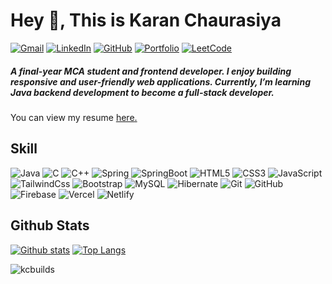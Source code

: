 ## <h1> Hey 👋, This is Karan Chaurasiya </h1>
[![Gmail](https://img.shields.io/badge/-karanchaurasiya.dev@gmail.com-c14438?style=flat-square&logo=gmail&logoColor=white&height=26)](mailto:karanchaurasiya.dev@gmail.com)
[![LinkedIn](https://img.shields.io/badge/LinkedIn-0072B1?style=flat-square&logo=linkedin&logoColor=white&height=26)](https://www.linkedin.com/in/karanchaurasiya/)
[![GitHub](https://img.shields.io/badge/-kcbuilds-grey?style=flat-square&logo=github&logoColor=white&height=26)](https://github.com/kcbuilds/)
[![Portfolio](https://img.shields.io/badge/Portfolio-blue?style=flat-square&logo=google-chrome&logoColor=white&height=26)](https://karanchaurasiya.vercel.app/)
[![LeetCode](https://img.shields.io/badge/LeetCode-FFA116?style=flat-square&logo=leetcode&logoColor=white&height=26)](https://leetcode.com/u/kcbuilds/)


<h5 align='left'>A final-year MCA student and frontend developer.  
I enjoy building responsive and user-friendly web applications.  
Currently, I’m learning Java backend development to become a full-stack developer.</h5><h align='left'> You can view my resume <a href='https://drive.google.com/file/d/1uel0tOZISPMZ-rn6pVIyckYE51lxlRZm/view?usp=drive_link ' target=_new><u>here</u>.</a></h5>

## Skill
![Java](https://img.shields.io/badge/Java-%23ED8B00?style=flat-square&logo=openjdk&logoColor=white&height=28)
![C](https://img.shields.io/badge/C-%2300599C?style=flat-square&logo=c&logoColor=white&height=28)
![C++](https://img.shields.io/badge/C++-%2300599C?style=flat-square&logo=c%2B%2B&logoColor=white&height=28)
![Spring](https://img.shields.io/badge/Spring-%236DB33F?style=flat-square&logo=spring&logoColor=white&height=28)
![SpringBoot](https://img.shields.io/badge/SpringBoot-%236DB33F?style=flat-square&logo=springboot&logoColor=white&height=28)
![HTML5](https://img.shields.io/badge/Html5-%23E34F26?style=flat-square&logo=html5&logoColor=white&height=28)
![CSS3](https://img.shields.io/badge/Css-%231572B6?style=flat-square&logo=css&logoColor=white&height=28)
![JavaScript](https://img.shields.io/badge/Javascript-%23323330?style=flat-square&logo=javascript&logoColor=%23F7DF1E&height=28)
![TailwindCss](https://img.shields.io/badge/TailwindCss-%2331A8FF?style=flat-square&logo=tailwindcss&logoColor=white&height=28)
![Bootstrap](https://img.shields.io/badge/BootStrap-%238511FA?style=flat-square&logo=bootstrap&logoColor=white&height=28)
![MySQL](https://img.shields.io/badge/MySOL-4479A1?style=flat-square&logo=mysql&logoColor=white&height=28)
![Hibernate](https://img.shields.io/badge/Hibernate-59666C?style=flat-square&logo=Hibernate&logoColor=white&height=28)
![Git](https://img.shields.io/badge/git-%23F05033?style=flat-square&logo=git&logoColor=white&height=28)
![GitHub](https://img.shields.io/badge/Github-%23121011?style=flat-square&logo=github&logoColor=white&height=28)
![Firebase](https://img.shields.io/badge/Firebase-%23039BE5?style=flat-square&logo=firebase&logoColor=white&height=28)
![Vercel](https://img.shields.io/badge/Vercel-%23000000?style=flat-square&logo=vercel&logoColor=white&height=28)
![Netlify](https://img.shields.io/badge/Netlify-%23000000?style=flat-square&logo=netlify&logoColor=#00C7B7&height=28)




## Github Stats
[![Github stats](https://github-readme-stats.vercel.app/api?username=kcbuilds&show_icons=true&include_all_commits=true&theme=dark&hide_border=true)](https://github.com/kcbuilds/github-readme-stats)
[![Top Langs](https://github-readme-stats.vercel.app/api/top-langs/?username=kcbuilds&layout=compact&theme=dark&hide_border=true)](https://github.com/kcbuilds/github-readme-stats)

<p align=left> <img src=https://komarev.com/ghpvc/?username=kcbuilds alt=kcbuilds /> </p>


<!-- [![Gmail](https://img.shields.io/badge/-karanchaurasiya.dev@gmail.com-c14438?style=for-the-badge&logo=gmail&logoColor=white)](mailto:karanchaurasiya.dev@gmail.com)
[![LinkedIn](https://img.shields.io/badge/LinkedIn-0072B1?style=for-the-badge&logo=linkedin&logoColor=white)](https://www.linkedin.com/in/karanchaurasiya/)
[![GitHub](https://img.shields.io/badge/-kcbuilds-grey?style=for-the-badge&logo=github&logoColor=white)](https://github.com/kcbuilds/)
[![Portfolio](https://img.shields.io/badge/Portfolio-blue?style=for-the-badge&logo=google-chrome&logoColor=white)](https://karanchaurasiya.vercel.app/)
[![LeetCode](https://img.shields.io/badge/LeetCode-FFA116?style=for-the-badge&logo=leetcode&logoColor=white)](https://leetcode.com/u/kcbuilds/)


![Java](https://img.shields.io/badge/java-%23ED8B00?style=for-the-badge&logo=openjdk&logoColor=white)
![C](https://img.shields.io/badge/c-%2300599C?style=for-the-badge&logo=c&logoColor=white)
![C++](https://img.shields.io/badge/c++-%2300599C?style=for-the-badge&logo=c%2B%2B&logoColor=white)
![Spring](https://img.shields.io/badge/spring-%236DB33F?style=for-the-badge&logo=spring&logoColor=white)
![SpringBoot](https://img.shields.io/badge/springboot-%236DB33F?style=for-the-badge&logo=springboot&logoColor=white)
![HTML5](https://img.shields.io/badge/html5-%23E34F26?style=for-the-badge&logo=html5&logoColor=white)
![CSS3](https://img.shields.io/badge/css-%231572B6?style=for-the-badge&logo=css&logoColor=white)
![JavaScript](https://img.shields.io/badge/javascript-%23323330?style=for-the-badge&logo=javascript&logoColor=%23F7DF1E)
![TailwindCss](https://img.shields.io/badge/tailwindcss-%2331A8FF?style=for-the-badge&logo=tailwindcss&logoColor=white)
![Bootstrap](https://img.shields.io/badge/bootstrap-%238511FA?style=for-the-badge&logo=bootstrap&logoColor=white)
![MySQL](https://img.shields.io/badge/mysql-4479A1?style=for-the-badge&logo=mysql&logoColor=white)
![Hibernate](https://img.shields.io/badge/Hibernate-59666C?style=for-the-badge&logo=Hibernate&logoColor=white)
![Git](https://img.shields.io/badge/git-%23F05033?style=for-the-badge&logo=git&logoColor=white)
![GitHub](https://img.shields.io/badge/github-%23121011?style=for-the-badge&logo=github&logoColor=white)
![Firebase](https://img.shields.io/badge/firebase-%23039BE5?style=for-the-badge&logo=firebase&logoColor=white)
![Vercel](https://img.shields.io/badge/vercel-%23000000?style=for-the-badge&logo=vercel&logoColor=white)
![Netlify](https://img.shields.io/badge/netlify-%23000000?style=for-the-badge&logo=netlify&logoColor=#00C7B7)
